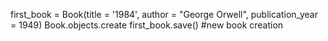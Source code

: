 first_book = Book(title = '1984', author = "George Orwell", publication_year = 1949)
Book.objects.create
first_book.save()
#new book creation
